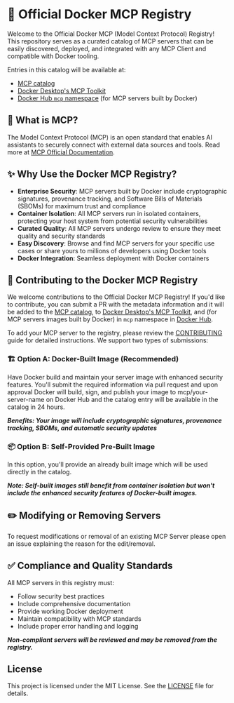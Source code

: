 # 🐳 Official Docker MCP Registry

Welcome to the Official Docker MCP (Model Context Protocol) Registry! This repository serves as a curated catalog of MCP servers that can be easily discovered, deployed, and integrated with any MCP Client and compatible with Docker tooling. 

Entries in this catalog will be available at: 
- [MCP catalog](https://hub.docker.com/mcp) 
- [Docker Desktop's MCP Toolkit](https://www.docker.com/products/docker-desktop/) 
- [Docker Hub `mcp` namespace](https://hub.docker.com/u/mcp) (for MCP servers built by Docker)

## 🤖 What is MCP?
The Model Context Protocol (MCP) is an open standard that enables AI assistants to securely connect with external data sources and tools. Read more at [MCP Official Documentation](https://modelcontextprotocol.io/introduction).

## ✨ Why Use the Docker MCP Registry?
- **Enterprise Security**: MCP servers built by Docker include cryptographic signatures, provenance tracking, and Software Bills of Materials (SBOMs) for maximum trust and compliance
- **Container Isolation**: All MCP servers run in isolated containers, protecting your host system from potential security vulnerabilities
- **Curated Quality**: All MCP servers undergo review to ensure they meet quality and security standards
- **Easy Discovery**: Browse and find MCP servers for your specific use cases or share yours to millions of developers using Docker tools
- **Docker Integration**: Seamless deployment with Docker containers

## 🤝 Contributing to the Docker MCP Registry
We welcome contributions to the Official Docker MCP Registry! If you'd like to contribute, you can submit a PR with the metadata information and it will be added to the [MCP catalog](https://hub.docker.com/mcp), to [Docker Desktop's MCP Toolkit](https://www.docker.com/products/docker-desktop/), and (for MCP servers images built by Docker) in `mcp` namespace in [Docker Hub](https://hub.docker.com/u/mcp).

To add your MCP server to the registry, please review the [CONTRIBUTING](CONTRIBUTING.md) guide for detailed instructions. We support two types of submissions:

### 🏗️ Option A: Docker-Built Image (Recommended)
Have Docker build and maintain your server image with enhanced security features. You'll submit the required information via pull request and upon approval Docker will build, sign, and publish your image to mcp/your-server-name on Docker Hub and the catalog entry will be available in the catalog in 24 hours.

_**Benefits: Your image will include cryptographic signatures, provenance tracking, SBOMs, and automatic security updates**_

### 📦 Option B: Self-Provided Pre-Built Image
In this option, you'll provide an already built image which will be used directly in the catalog. 

_**Note: Self-built images still benefit from container isolation but won't include the enhanced security features of Docker-built images.**_

## ✏️ Modifying or Removing Servers
To request modifications or removal of an existing MCP Server please open an issue explaining the reason for the edit/removal.

## ✅ Compliance and Quality Standards
All MCP servers in this registry must:
- Follow security best practices
- Include comprehensive documentation
- Provide working Docker deployment
- Maintain compatibility with MCP standards
- Include proper error handling and logging

_**Non-compliant servers will be reviewed and may be removed from the registry.**_

## License

This project is licensed under the MIT License. See the [LICENSE](LICENSE) file for details.
